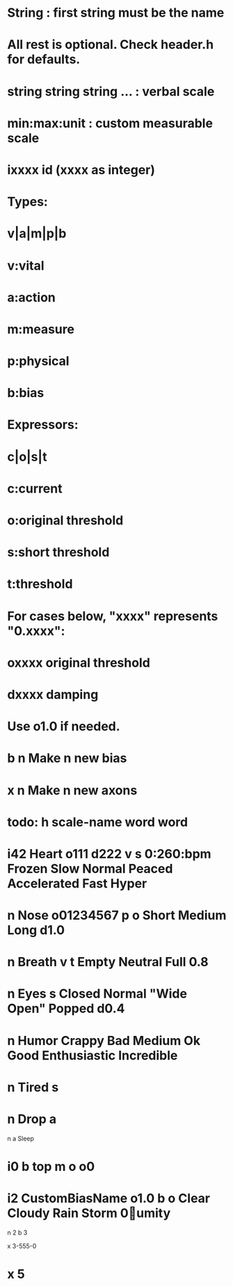 # String : first string must be the name
# All rest is optional. Check header.h for defaults.
# string string string ... : verbal scale
# min:max:unit : custom measurable scale
# ixxxx id (xxxx as integer)

# Types:
# v|a|m|p|b
#			v:vital
#			a:action
#			m:measure
#			p:physical
#			b:bias

# Expressors:
# c|o|s|t
#			c:current
#			o:original threshold
#			s:short threshold
#			t:threshold

# For cases below, "xxxx" represents "0.xxxx":
# oxxxx original threshold
# dxxxx damping 
# Use o1.0 if needed.

# b n		Make n new bias
# x n		Make n new axons

# todo: h scale-name word word

# i42 Heart o111 d222 v s	0:260:bpm Frozen Slow Normal Peaced Accelerated Fast Hyper

# n Nose o01234567 p o Short Medium Long d1.0
# n Breath v t Empty Neutral Full 0.8
# n Eyes s Closed Normal "Wide Open" Popped d0.4
# n Humor Crappy Bad Medium Ok Good Enthusiastic Incredible
# n Tired s
# n Drop a

n a Sleep

# i0 b top m o o0

# i2 CustomBiasName o1.0 b o Clear Cloudy Rain Storm 0:100:umity

n 2
b 3

 x 3-555-0
# x 5

